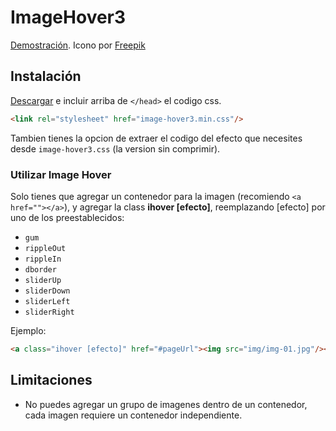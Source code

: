 # ImageHover3

[Demostración](http://zkreations.github.io/ImageHover3/). Icono por [Freepik](http://www.freepik.com)

## Instalación

[Descargar](https://github.com/zkreations/ImageHover3/archive/master.zip) e incluir arriba de `</head>` el codigo css.

```html
<link rel="stylesheet" href="image-hover3.min.css"/>
```

Tambien tienes la opcion de extraer el codigo del efecto que necesites desde `image-hover3.css` (la version sin comprimir).

### Utilizar Image Hover

Solo tienes que agregar un contenedor para la imagen (recomiendo `<a href=""></a>`), y agregar la class **ihover [efecto]**, reemplazando [efecto] por uno de los preestablecidos: 

* `gum`
* `rippleOut`
* `rippleIn`
* `dborder`
* `sliderUp`
* `sliderDown`
* `sliderLeft`
* `sliderRight`

Ejemplo:

```html
<a class="ihover [efecto]" href="#pageUrl"><img src="img/img-01.jpg"/></a>
```

## Limitaciones

* No puedes agregar un grupo de imagenes dentro de un contenedor, cada imagen requiere un contenedor independiente.